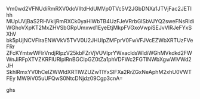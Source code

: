 Vm0wd2VFNUdiRmRXV0doVlltdHdUMVp0TVc5V2JGbDNXa1JTVjFac2JETlhh
MUpUVjBaS2RHVkljRmRXCk0yaHlWbTB4UzFJeVRrbGlSbVJYQ2sweFNsRldi
WGhoVXpKT2MxZHVSbGRpUmxwd1EyeEtjMkpFVGxoVwpiSEJvVlRJeFYxSXhV
bk5pUjNCVFlraENWVkV5TVV0U2JHUlpZMFprV0FwVFJVcEZWbXRTUzFVeFRr
ZFcKYmtwWFlrVndjRlpzV25kbFZrVjVUVlprYWxacldsWldiWGhMVkdkd2FW
WnJiRFpXTVZKRFlURlplRnBGClpGZ0tZa1phVDFWc2FGTlNWbXgwWlVWd2JH
SkhlRmxYV0hCelZWWldXRTlWZUZwTlYxSlFXa2RrZGxNeAphM2xhU0VWTFEy
MW9iV05uUFQwS0NtcDNjdz09Cgp3cnA=

ghs